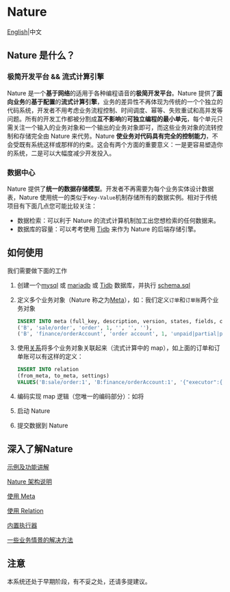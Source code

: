 # Nature

[English](README_EN.md)|中文

## Nature 是什么？

### 极简开发平台 && 流式计算引擎

Nature 是一个**基于网络**的适用于各种编程语音的**极简开发平台**。Nature 提供了**面向业务**的**基于配置**的**流式计算引擎**，业务的差异性不再体现为传统的一个个独立的代码系统，开发者不用考虑业务流程控制、时间调度、幂等、失败重试和高并发等问题。所有的开发工作都被分割成**互不影响**的**可独立编程的最小单元**，每个单元只需关注一个输入的业务对象和一个输出的业务对象即可，而这些业务对象的流转控制和存储完全由 Nature 来代劳。Nature **使业务对代码具有完全的控制能力**，不会受既有系统这样或那样的约束。这会有两个方面的重要意义：一是更容易塑造你的系统，二是可以大幅度减少开发投入。

### 数据中心

Nature 提供了**统一的数据存储模型**。开发者不再需要为每个业务实体设计数据表，Nature 使用统一的类似于`Key-Value`机制存储所有的数据实例。相对于传统项目有下面几点您可能比较关注：

- 数据检索：可以利于 Nature 的流式计算机制加工出您想检索的任何数据来。
- 数据库的容量：可以考考使用 [Tidb](https://pingcap.com/en/) 来作为 Nature 的后端存储引擎。

## 如何使用

我们需要做下面的工作

1. 创建一个[mysql](https://www.mysql.com/) 或 [mariadb](https://mariadb.org/) 或 [Tidb](https://pingcap.com/en/) 数据库，并执行 [schema.sql](shell/schema.sql)

2. 定义多个业务对象（Nature 称之为[Meta](doc/ZH/help/meta.md)），如：我们定义`订单`和`订单账`两个业务对象 

   ```sql
   INSERT INTO meta (full_key, description, version, states, fields, config) VALUES
   ('B', 'sale/order', 'order', 1, '', '', ''),
   ('B', 'finance/orderAccount', 'order account', 1, 'unpaid|partial|paid', '', '{"master":"B:sale/order:1"}'); 
   ```

3. 使用[关系](doc/ZH/help/relation.md)将多个业务对象关联起来（流式计算中的 map），如上面的订单和订单账可以有这样的定义：

   ```sql
   INSERT INTO relation
   (from_meta, to_meta, settings)
   VALUES('B:sale/order:1', 'B:finance/orderAccount:1', '{"executor":{"protocol":"localRust","url":"nature_demo:order_receivable"},"target":{"states":{"add":["unpaid"]}}}');
   ```

4. 编码实现 map 逻辑（您唯一的编码部分）：如将

5. 启动 Nature

6. 提交数据到 Nature

## 深入了解Nature

[示例及功能讲解](https://github.com/llxxbb/Nature-Demo)

[Nature 架构说明](doc/ZH/help/architecture.md)

[使用 Meta](doc/ZH/help/meta.md)

[使用 Relation](doc/ZH/help/relation.md)

[内置执行器](doc/ZH/help/built-in.md)

[一些业务情景的解决方法](doc/ZH/help/use-case.md)

## 注意

本系统还处于早期阶段，有不妥之处，还请多提建议。

